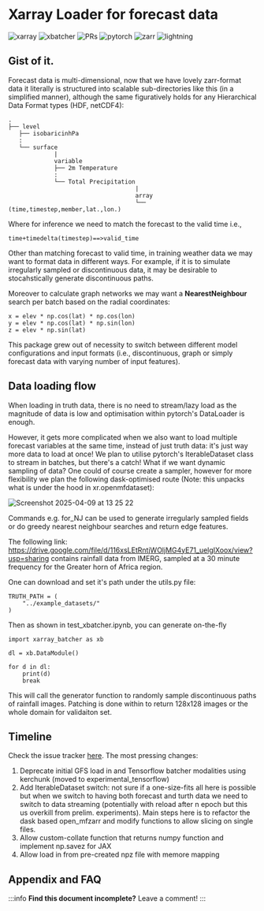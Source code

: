 

Xarray Loader for forecast data
===
![xarray](https://img.shields.io/badge/Xarray-royalblue)
![xbatcher](https://img.shields.io/badge/Xarray-batcher-gold)
![PRs](https://img.shields.io/badge/PRs-welcome!-green)
![pytorch](https://img.shields.io/badge/pytorch-torchvision-purple)
![zarr](https://img.shields.io/badge/zarr-hotpink)
![lightning](https://img.shields.io/badge/lighting-violet)


## Gist of it.

Forecast data is multi-dimensional, now that we have lovely zarr-format data it literally is structured into scalable sub-directories like this (in a simplified manner), although the same figuratively holds for any Hierarchical Data Format types (HDF, netCDF4):

```bash!
.
├── level
   ├── isobaricinhPa
   :
   └── surface
             |
             variable
             ├── 2m Temperature
             :
             └── Total Precipitation
                                    |
                                    array
                                    └── (time,timestep,member,lat.,lon.)
```

Where for inference we need to match the forecast to the valid time i.e.,

```bash!
time+timedelta(timestep)==>valid_time
```

Other than matching forecast to valid time, in training weather data we may want to format data in different ways. For example, if it is to simulate irregularly sampled or discontinuous data, it may be desirable to stocahstically generate discontinuous paths.

Moreover to calculate graph networks we may want a **NearestNeighbour** search per batch based on the radial coordinates:

```python!
x = elev * np.cos(lat) * np.cos(lon)
y = elev * np.cos(lat) * np.sin(lon)
z = elev * np.sin(lat)
```

This package grew out of necessity to switch between different model configurations and input formats (i.e., discontinuous, graph or simply forecast data with varying number of input features).

Data loading flow
---
When loading in truth data, there is no need to stream/lazy load as the magnitude of data is low and optimisation within pytorch's DataLoader is enough.

However, it gets more complicated when we also want to load multiple forecast variables at the same time, instead of just truth data: it's just way more data to load at once! We plan to utilise pytorch's IterableDataset class to stream in batches, but there's a catch! What if we want dynamic sampling of data? One could of course create a sampler, however for more flexibility we plan the following dask-optimised route (Note: this unpacks what is under the hood in xr.openmfdataset):

![Screenshot 2025-04-09 at 13 25 22](https://github.com/user-attachments/assets/27f2f278-9ba7-4678-ab8b-47d0501a88ab)


Commands e.g. for_NJ can be used to generate irregularly sampled fields or do greedy nearest neighbour searches and return edge features.

The following link: https://drive.google.com/file/d/116xsLEtRntjWOljMG4yE71_uelgIXoox/view?usp=sharing
contains rainfall data from IMERG, sampled at a 30 minute frequency for the Greater horn of Africa region.

One can download and set it's path under the utils.py file:

```python!
TRUTH_PATH = (
    "../example_datasets/"
)
```
Then as shown in test_xbatcher.ipynb, you can generate on-the-fly

```python=
import xarray_batcher as xb

dl = xb.DataModule()

for d in dl:
    print(d)
    break

```
This will call the generator function to randomly sample discontinuous paths of rainfall images. Patching is done within to return 128x128 images or the whole domain for validaiton set.

## Timeline

Check the issue tracker [here](https://github.com/snath-xoc/xarray_loader/issues). The most pressing changes:

1) Deprecate initial GFS load in and Tensorflow batcher modalities using kerchunk (moved to experimental_tensorflow)
2) Add IterableDataset switch: not sure if a one-size-fits all here is possible but when we switch to having both forecast and turth data we need to switch to data streaming (potentially with reload after n epoch but this us overkill from prelim. experiments). Main steps here is to refactor the dask based open_mfzarr and modify functions to allow slicing on single files.
3) Allow custom-collate function that returns numpy function and implement np.savez for JAX
4) Allow load in from pre-created npz file with memore mapping


## Appendix and FAQ

:::info
**Find this document incomplete?** Leave a comment!
:::
